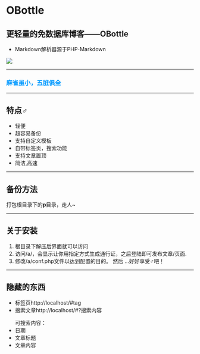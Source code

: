# OBottle
## 更轻量的免数据库博客——OBottle  
* Markdown解析器源于PHP-Markdown  

![](https://ww2.sinaimg.cn/large/ed039e1fgy1ft3gual1czj20qc0englt)   

--------------------------------
<h3 style='color:0099FF;'>麻雀虽小，五脏俱全</h3> 

--------------------------------
## 特点♂
* 轻便  
* 超容易备份  
* 支持自定义模板  
* 自带标签页，搜索功能 
* 支持文章置顶  
* 简洁,高速  
 
--------------------------------
## 备份方法
打包根目录下的**p**目录，走人~

--------------------------------
## 关于安装  
1. 根目录下解压后界面就可以访问 
2. 访问/a/，会显示让你用指定方式生成通行证，之后登陆即可发布文章/页面.
3. 修改/a/conf.php文件以达到配置的目的。
然后 ...好好享受♂吧！ 

--------------------------------
## 隐藏的东西
* 标签页http://localhost/#tag
* 搜索文章http://localhost/#?搜索内容  

<ul>可搜索内容：
<li>日期</li>
<li>文章标题</li>
<li>文章内容</li>
</ul>
